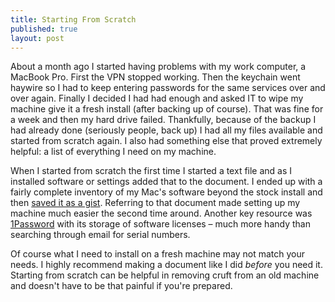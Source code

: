 ```yaml
---
title: Starting From Scratch
published: true
layout: post
---
```


About a month ago I started having problems with my work computer, a MacBook Pro. First the VPN stopped working. Then the keychain went haywire so I had to keep entering passwords for the same services over and over again. Finally I decided I had had enough and asked IT to wipe my machine give it a fresh install (after backing up of course). That was fine for a week and then my hard drive failed. Thankfully, because of the backup I had already done (seriously people, back up) I had all my files available and started from scratch again. I also had something else that proved extremely helpful: a list of everything I need on my machine.

When I started from scratch the first time I started a text file and as I installed software or settings added that to the document. I ended up with a fairly complete inventory of my Mac's software beyond the stock install and then [saved it as a gist](https://gist.github.com/thechinnster/6547064). Referring to that document made setting up my machine much easier the second time around. Another key resource was [1Password](https://agilebits.com/onepassword) with its storage of software licenses – much more handy than searching through email for serial numbers.

Of course what I need to install on a fresh machine may not match your needs. I highly recommend making a document like I did *before* you need it. Starting from scratch can be helpful in removing cruft from an old machine and doesn't have to be that painful if you're prepared.